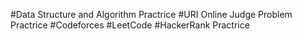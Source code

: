 #Data Structure and Algorithm Practrice 
#URI Online Judge Problem Practrice
#Codeforces
#LeetCode
#HackerRank Practrice
